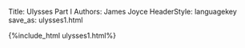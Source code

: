 Title: Ulysses Part I
Authors: James Joyce
HeaderStyle: languagekey
save_as: ulysses1.html

{%include_html ulysses1.html%}

